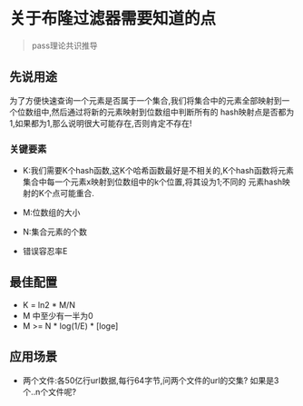 # 关于布隆过滤器需要知道的点

>  pass理论共识推导

## 先说用途
为了方便快速查询一个元素是否属于一个集合,我们将集合中的元素全部映射到一个位数组中,然后通过将新的元素映射到位数组中判断所有的
hash映射点是否都为1,如果都为1,那么说明很大可能存在,否则肯定不存在!
### 关键要素
* K:我们需要K个hash函数,这K个哈希函数最好是不相关的,K个hash函数将元素集合中每一个元素x映射到位数组中的k个位置,将其设为1;不同的
元素hash映射的K个点可能重合.

* M:位数组的大小
* N:集合元素的个数
* 错误容忍率E
## 最佳配置

* K = ln2 * M/N
* M 中至少有一半为0
* M >= N * log(1/E) * [loge]

## 应用场景

* 两个文件:各50亿行url数据,每行64字节,问两个文件的url的交集?  如果是3个..n个文件呢?
